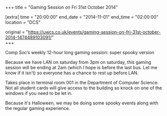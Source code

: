 +++
title = "Gaming Session on Fri 31st October 2014"

[extra]
time = "20:00:00"
end_date = "2014-11-01"
end_time = "02:00:00"
location = "DCS"

original = "https://uwcs.co.uk/events/gaming-session-on-fri-31st-october-2014-1474489103091/"    
+++

Comp Soc’s weekly 12-hour long gaming session: super spooky version

Because we have LAN on saturday from 3pm on saturday, this gaming session will be ending at 2am (which I hope is before the last bus. Let me know if it isn't) so everyone has a chance to rest up before LAN.

Takes place in terminal room 001 in the Department of Computer Science. Not all student cards will give access to the building so knock on one of the windows if you need to be let in.

Because it's Halloween, we may be doing some spooky events along with the regular gaming experience.

